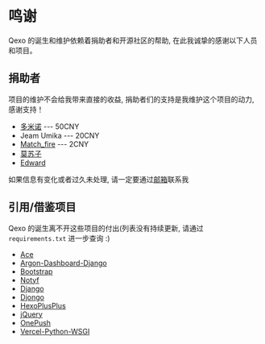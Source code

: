 # 鸣谢
Qexo 的诞生和维护依赖着捐助者和开源社区的帮助, 在此我诚挚的感谢以下人员和项目。
## 捐助者
项目的维护不会给我带来直接的收益, 捐助者们的支持是我维护这个项目的动力, 感谢支持！
- [多米诺](https://www.dominoh.com/) --- 50CNY
- Jeam Umika --- 20CNY
- [Match_fire](https://match-fire.github.io) --- 2CNY
- [莫苏子](https://www.mosuzi.com)
- [Edward](https://edwardshh.cn)

如果信息有变化或者过久未处理, 请一定要通过[邮箱](mailto:abudulin@foxmail.com)联系我
## 引用/借鉴项目
Qexo 的诞生离不开这些项目的付出(列表没有持续更新, 请通过 `requirements.txt` 进一步查询 :)
- [Ace](https://ace.c9.io/)
- [Argon-Dashboard-Django](https://github.com/creativetimofficial/argon-dashboard-django)
- [Bootstrap](https://getbootstrap.com/)
- [Notyf](https://github.com/caroso1222/notyf)
- [Django](https://github.com/django/django)
- [Djongo](https://github.com/nesdis/djongo)
- [HexoPlusPlus](https://github.com/HexoPlusPlus/HexoPlusPlus)
- [jQuery](https://jquery.com/)
- [OnePush](https://github.com/y1ndan/onepush)
- [Vercel-Python-WSGI](https://github.com/ardnt/vercel-python-wsgi)

